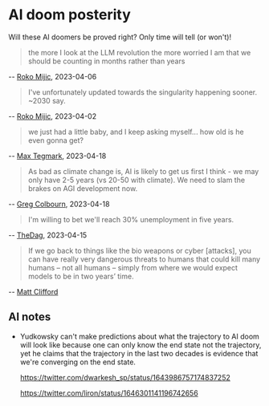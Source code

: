 # AI doom posterity

Will these AI doomers be proved right?  Only time will tell (or
won't)!

> the more I look at the LLM revolution the more worried I am that we
> should be counting in months rather than years

-- [Roko
Mijic](https://twitter.com/RokoMijic/status/1643959006040293377),
2023-04-06

> I've unfortunately updated towards the singularity happening
> sooner. ~2030 say.

-- [Roko
Mijic](https://twitter.com/RokoMijic/status/1642659846716633089),
2023-04-02

> we just had a little baby, and I keep asking myself... how old is he
> even gonna get?

-- [Max
Tegmark](https://twitter.com/liron/status/1648185583938969600),
2023-04-18

> As bad as climate change is, AI is likely to get us first I think -
> we may only have 2-5 years (vs 20-50 with climate). We need to slam
> the brakes on AGI development now.

-- [Greg
Colbourn](https://twitter.com/gcolbourn/status/1648267236019167232),
2023-04-18

> I'm willing to bet we'll reach 30% unemployment in five years.

--
[TheDag](https://www.themotte.org/post/440/culture-war-roundup-for-the-week/87511?context=8#context),
2023-04-15

> If we go back to things like the bio weapons or cyber [attacks], you
> can have really very dangerous threats to humans that could kill
> many humans – not all humans – simply from where we would expect
> models to be in two years’ time.

-- [Matt
Clifford](https://www.independent.co.uk/news/uk/politics/ai-artificial-intelligence-kill-humans-sunak-b2352099.html)


## AI notes

* Yudkowsky can't make predictions about what the trajectory to AI
  doom will look like because one can only know the end state not the
  trajectory, yet he claims that the trajectory in the last two
  decades is evidence that we're converging on the end state.

  <https://twitter.com/dwarkesh_sp/status/1643986757174837252>

  <https://twitter.com/liron/status/1646301141196742656>
